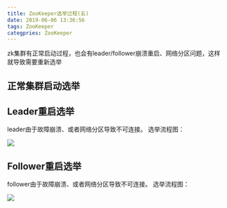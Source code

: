 ```yaml
---
title: ZooKeeper选举过程(五)
date: 2019-06-06 13:36:56
tags: ZooKeeper
categpries: ZooKeeper
---
```

zk集群有正常启动过程，也会有leader/follower崩溃重启、网络分区问题，这样就导致需要重新选举

<!-- more -->
## 正常集群启动选举


## Leader重启选举
leader由于故障崩溃、或者网络分区导致不可连接。
选举流程图：

<image src="https://impwang.oss-cn-beijing.aliyuncs.com/zookeeper/leader-2.png"/>

## Follower重启选举
follower由于故障崩溃、或者网络分区导致不可连接。
选举流程图：

<image src="https://impwang.oss-cn-beijing.aliyuncs.com/zookeeper/leader-3.png"/>
